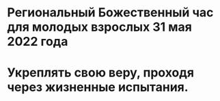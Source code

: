 # Региональный Божественный час для молодых взрослых 31 мая 2022 года
# Укреплять свою веру, проходя через жизненные испытания.
